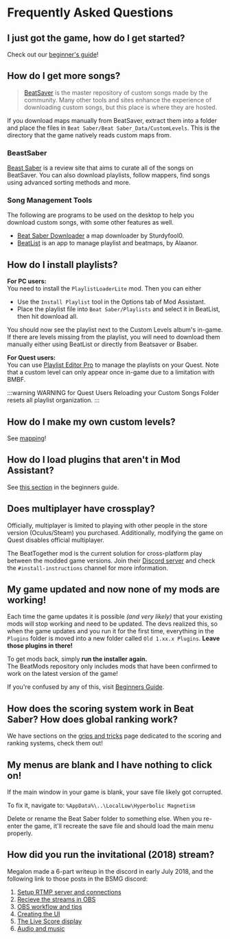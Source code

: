 # Frequently Asked Questions
## I just got the game, how do I get started?
Check out our [beginner's guide](/beginners-guide.html)!

## How do I get more songs?
> [BeatSaver](https://beatsaver.com) is the master repository of custom songs made by the community. Many other tools and sites enhance the experience of downloading custom songs, but this place is where they are hosted.

If you download maps manually from BeatSaver, extract them into a folder and place the files in `Beat Saber/Beat Saber_Data/CustomLevels`. This is the directory that the game natively reads custom maps from.

### BeastSaber
[Beast Saber](https://www.bsaber.com) is a review site that aims to curate all of the songs on BeatSaver. You can also download playlists, follow mappers, find songs using advanced sorting methods and more.

### Song Management Tools
The following are programs to be used on the desktop to help you download custom songs, with some other features as well.
* [Beat Saber Downloader](https://drive.google.com/file/d/1QWedF77hWYbqcigIWa2UcpXlhqGTjwR1/view) a map downloader by Sturdyfool0.
* [BeatList](https://github.com/Alaanor/beatlist) is an app to manage playlist and beatmaps, by Alaanor. 

## How do I install playlists?
**For PC users:**  
You need to install the `PlaylistLoaderLite` mod. Then you can either
* Use the `Install Playlist` tool in the Options tab of Mod Assistant.
* Place the playlist file into `Beat Saber/Playlists` and select it in BeatList, then hit download all.

You should now see the playlist next to the Custom Levels album's in-game. If there are levels missing from the playlist, you will need to download them manually either using BeatList or directly from Beatsaver or Bsaber.

**For Quest users:**  
You can use [Playlist Editor Pro](https://beatsaberquest.com/bmbf/my-tools/playlist-editor-pro/) to manage the playlists on your Quest. Note that a custom level can only appear once in-game due to a limitation with BMBF.

:::warning WARNING for Quest Users
Reloading your Custom Songs Folder resets all playlist organization.
:::

## How do I make my own custom levels?
See [mapping](/mapping/)!

## How do I load plugins that aren't in Mod Assistant?
See [this section](/pc-modding.md#manual-installation) in the beginners guide.

## Does multiplayer have crossplay?
Officially, multiplayer is limited to playing with other people in the store version (Oculus/Steam) you purchased. Additionally, modifying the game on Quest disables official multiplayer.

The BeatTogether mod is the current solution for cross-platform play between the modded game versions. Join their [Discord server](https://discord.com/invite/gezGrFG4tz) and check the `#install-instructions` channel for more information.

## My game updated and now none of my mods are working!
Each time the game updates it is possible *(and very likely)* that your existing mods will stop working and need to be updated.
The devs realized this, so when the game updates and you run it for the first time, everything in the `Plugins` folder is moved into a new folder called `Old 1.xx.x Plugins`. **Leave those plugins in there!**

To get mods back, simply **run the installer again.**  
The BeatMods repository only includes mods that have been confirmed to work on the latest version of the game!

If you're confused by any of this, visit [Beginners Guide](/beginners-guide.md).

## How does the scoring system work in Beat Saber? How does global ranking work?
We have sections on the [grips and tricks](/grips-and-tricks.md) page dedicated to the scoring and ranking systems, check them out!

## My menus are blank and I have nothing to click on!
If the main window in your game is blank, your save file likely got corrupted.

To fix it, navigate to:
`%AppData%\..\LocalLow\Hyperbolic Magnetism`

Delete or rename the Beat Saber folder to something else. When you re-enter the game, it'll recreate the save file and should load the main menu properly.

## How did you run the invitational (2018) stream?
Megalon made a 6-part writeup in the discord in early July 2018, and the following link to those posts in the BSMG discord:

1. [Setup RTMP server and connections](https://discordapp.com/channels/441805394323439646/441805394323439648/463600705811251200)
2. [Recieve the streams in OBS](https://discordapp.com/channels/441805394323439646/441805394323439648/463603246842511362)
3. [OBS workflow and tips](https://discordapp.com/channels/441805394323439646/441805394323439648/463606263926751233)
4. [Creating the UI](https://discordapp.com/channels/441805394323439646/441805394323439648/463615913405448192)
5. [The Live Score display](https://discordapp.com/channels/441805394323439646/441805394323439648/463621857913077770)
6. [Audio and music](https://discordapp.com/channels/441805394323439646/441805394323439648/463651616235716619)
